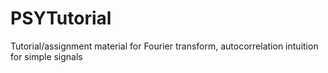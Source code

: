 # PSYTutorial
Tutorial/assignment material for Fourier transform, autocorrelation intuition for simple signals
